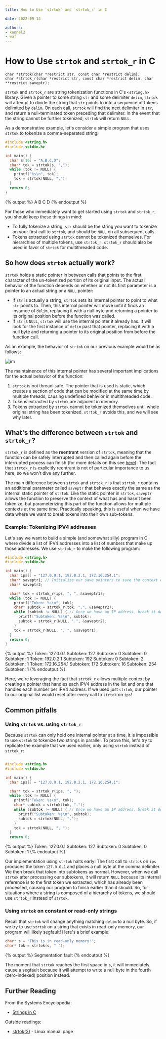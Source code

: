 ```yaml
---
title: How to Use `strtok` and `strtok_r` in C

date: 2022-09-13

authors:
- kennel2
- waf
---
```


<link rel="stylesheet" href="https://cdnjs.cloudflare.com/ajax/libs/prism-themes/1.9.0/prism-a11y-dark.min.css" integrity="sha512-bd1K4DEquIavX49RSZHIE0Ye6RFOVlGLhtGow9KDbLYqOd/ufhshkP0GoJoVR1jqj7FmOffvVIKuq1tcXlN9ZA==" crossorigin="anonymous" referrerpolicy="no-referrer" />

# How to Use `strtok` and `strtok_r` in C

```
char *strtok(char *restrict str, const char *restrict delim);
char *strtok_r(char *restrict str, const char *restrict delim, char **restrict saveptr);
```

`strtok` and `strtok_r` are string tokenization functions in C's `<string.h>` library. Given a pointer to some string `str` and some delimiter `delim`, `strtok` will attempt to divide the string that `str` points to into a sequence of tokens delimited by `delim`. On each call, `strtok` will find the next delimiter in `str`, and return a null-terminated token preceding that delimiter. In the event that the string cannot be further tokenized, `strtok` will return `NULL`.

As a demonstrative example, let's consider a simple program that uses `strtok` to tokenize a comma-separated string:

```c
#include <string.h>
#include <stdio.h>

int main() {
  char s[16] = "A,B,C,D";
  char* tok = strtok(s, ",");
  while (tok != NULL) {
    printf("%s\n", tok);
    tok = strtok(NULL, ",");
  }
  return 0;
}
```
{% output %}
A
B
C
D
{% endoutput %}

For those who immediately want to get started using `strtok` and `strtok_r`, you should keep these things in mind:
- To fully tokenize a string, `str` should be the string you want to tokenize on your first call to `strtok`, and should be `NULL` on all subsequent calls.
- Tokens extracted using `strtok` cannot be tokenized themselves. For hierarchies of multiple tokens, use `strtok_r`. `strtok_r` should also be used in favor of `strtok` for multithreaded code.

## So how does `strtok` actually work?

`strtok` holds a static pointer in between calls that points to the first character of the un-tokenized portion of its original input. The actual behavior of the function depends on whether or not its first parameter is a pointer to an actual string or a `NULL` pointer:
- If `str` is actually a string, `strtok` sets its internal pointer to point to what `str` points to. Then, this internal pointer will move until it finds an instance of `delim`, replacing it with a null byte and returning a pointer to its original position before the function was called.
- If `str` is `NULL`, `strtok` will use the internal pointer it already has. It will look for the first instance of `delim` past that pointer, replacing it with a null byte and returning a pointer to its original position from before the function call.

As an example, the behavior of `strtok` on our previous example would be as follows:

![im](../static/c-strtok/strtok_example.png)

The maintainence of this internal pointer has several important implications for the actual behavior of the function:
1. `strtok` is not thread-safe. The pointer that is used is static, which creates a section of code that can be modified at the same time by multiple threads, causing undefined behavior in multithreaded code.
2. Tokens extracted by `strtok` are adjacent in memory.
3. Tokens extracted by `strtok` cannot be tokenized themselves until whole original string has been tokenized. `strtok_r` avoids this, and we will see why later.

## What's the difference between `strtok` and `strtok_r`?

`strtok_r` is defined as the **reentrant** version of `strtok`, meaning that the function can be safely interrupted and then called again before the interrupted process can finish (for more details on this see [here](https://www.ibm.com/docs/en/aix/7.2?topic=programming-writing-reentrant-threadsafe-code)). The fact that `strtok_r` is explicitly reentrant is not of particular importance to us here, so we won't dive any further.

The main difference between `strtok` and `strtok_r` is that `strtok_r` contains an additional parameter called `saveptr` that behaves exactly the same as the internal static pointer of `strtok`. Like the static pointer in `strtok`, `saveptr` allows the function to preserve the context of what has and hasn't been tokenize, but parameterizing this part of the function allows for multiple contexts at the same time. Practically speaking, this is useful when we have data where we want to break tokens into their own sub-tokens.

### Example: Tokenizing IPV4 addresses

Let's say we want to build a simple (and somewhat silly) program in C where divide a list of IPV4 addresses into a list of numbers that make up those addresses. We use `strtok_r` to make the following program:

```c
#include <string.h>
#include <stdio.h>

int main() {
  char ips[] = "127.0.0.1, 192.0.2.1, 172.16.254.1";
  char* saveptr1; // Initialize our save pointers to save the context of tokens
  char* saveptr2; 

  char* tok = strtok_r(ips, ", ", &saveptr1);
  while (tok != NULL) {
    printf("Token: %s\n", tok);
    char* subtok = strtok_r(tok, ".", &saveptr2);
    while (subtok != NULL) { // Once we have an IP address, break it down into each dotted number
      printf("Subtoken: %s\n", subtok);
      subtok = strtok_r(NULL, ".", &saveptr2);
    }
    tok = strtok_r(NULL, ", ", &saveptr1);
  }
  return 0;
}
```
{% output %}
Token: 127.0.0.1
Subtoken: 127
Subtoken: 0
Subtoken: 0
Subtoken: 1
Token: 192.0.2.1
Subtoken: 192
Subtoken: 0
Subtoken: 2
Subtoken: 1
Token: 172.16.254.1
Subtoken: 172
Subtoken: 16
Subtoken: 254
Subtoken: 1
{% endoutput %}

Here, we're leveraging the fact that `strtok_r` allows multiple context by creating a pointer that handles each IPV4 address in the list and one that handles each number per IPV4 address. If we used just `strtok`, our pointer to our original list would reset after every call to `strtok` on `ips`! 

## Common pitfalls

### Using `strtok` vs. using `strtok_r`

Because `strtok` can only hold one internal pointer at a time, it is impossible to use `strtok` to tokenize two strings in parallel. To prove this, let's try to replicate the example that we used earlier, only using `strtok` instead of `strtok_r`:

```c

#include <string.h>
#include <stdio.h>

int main() {
  char ips[] = "127.0.0.1, 192.0.2.1, 172.16.254.1";

  char* tok = strtok_r(ips, ", ");
  while (tok != NULL) {
    printf("Token: %s\n", tok);
    char* subtok = strtok(tok, ".");
    while (subtok != NULL) { // Once we have an IP address, break it down into each dotted number
      printf("Subtoken: %s\n", subtok);
      subtok = strtok(NULL, ".");
    }
    tok = strtok(NULL, ", ");
  }
  return 0;
```
{% output %}
Token: 127.0.0.1
Subtoken: 127
Subtoken: 0
Subtoken: 0
Subtoken: 1
{% endoutput %}

Our implementation using `strtok` halts early! The first call to `strtok` on `ips` produces the token `127.0.0.1` and places a null byte at the comma delimiter. We then break that token into subtokens as normal. However, when we call `strtok` after processing our subtokens, it will return `NULL` because its internal reference is to the first token we extracted, which has already been processed, causing our program to finish earlier than it should. So, for situations where a string is composed of a hierarchy of tokens, we should use `strtok_r` instead of `strtok`.

### Using `strtok` on constant or read-only strings

Recall that `strtok` will change anything matching `delim` to a null byte. So, if we try to use `strtok` on a string that exists in read-only memory, our program will likely segfault! Here's a brief example:

```c
char* s = "This is in read-only memory!";
char* tok = strtok(s, " ");
```
{% output %}
Segmentation fault
{% endoutput %}

The moment that `strtok` reaches the first space in `s`, it will immediately cause a segfault because it will attempt to write a null byte in the fourth (zero-indexed) position instead.

## Further Reading

From the Systems Encyclopedia:
- [Strings in C](../c-strings)

Outside readings:
- [strtok(3)](https://man7.org/linux/man-pages/man3/strtok.3.html) - Linux manual page 
